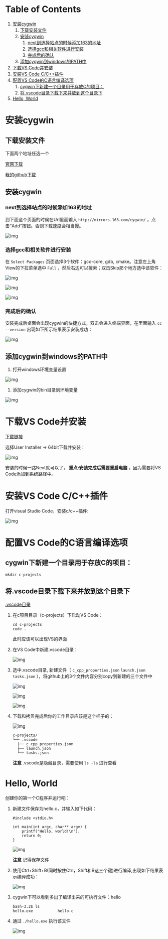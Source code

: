 
# Table of Contents

1.  [安装cygwin](#org798d53c)
    1.  [下载安装文件](#org16ec86e)
    2.  [安装cygwin](#org798cc87)
        1.  [next到选择站点的时候添加163的地址](#orged5419c)
        2.  [选择gcc和相关软件进行安装](#orgdca9ac2)
        3.  [完成后的确认](#orgdd0fe3a)
    3.  [添加cygwin到windows的PATH中](#orgea6d5fa)
2.  [下载VS Code并安装](#org8161cfc)
3.  [安装VS Code C/C++插件](#orga552ad8)
4.  [配置VS Code的C语言编译选项](#orgd3701fe)
    1.  [cygwin下新建一个目录用于存放C的项目：](#org0d11328)
    2.  [将.vscode目录下载下来并放到这个目录下](#org019c334)
5.  [Hello, World](#org28820c5)


<a id="org798d53c"></a>

# 安装cygwin


<a id="org16ec86e"></a>

## 下载安装文件

下面两个地址任选一个

[官网下载](https://cygwin.com/setup-x86_64.exe)

[我的github下载](https://github.com/linc5403/c/blob/master/ide/win/setup-x86_64.exe)


<a id="org798cc87"></a>

## 安装cygwin


<a id="orged5419c"></a>

### next到选择站点的时候添加163的地址

到下面这个页面的时候在Url里面输入 `http://mirrors.163.com/cygwin/` ，点击“Add”按钮。否则下载速度会相当慢。

![img](./img/cygwin-add-163.png)


<a id="orgdca9ac2"></a>

### 选择gcc和相关软件进行安装

在 `Select Packages` 页面选择3个软件：gcc-core, gdb, cmake。注意左上角View的下拉菜单选中 `Full` ，然后右边可以搜索；双击Skip那个地方选中该软件：

![img](./img/cygwin-select-gcc-full.png)

![img](./img/cygwin-select-gdb-full.png)

![img](./img/cygwin-select-make-full.png)


<a id="orgdd0fe3a"></a>

### 完成后的确认

安装完成后桌面会出现cygwin的快捷方式，双击会进入终端界面，在里面输入 `cc --version` 出现如下所示结果表示安装成功：

![img](./img/start-gcc.png)


<a id="orgea6d5fa"></a>

## 添加cygwin到windows的PATH中

1.  打开windows环境变量设置

![img](./img/path-config-1.png)

1.  添加cygwin的bin目录到环境变量

![img](./img/path-config-2.png)


<a id="org8161cfc"></a>

# 下载VS Code并安装

[下载链接](https://code.visualstudio.com/download)

选择User Installer -> 64bit下载并安装：

![img](./img/download-win-64-user.png)

安装的时候一路Next就可以了， **重点:安装完成后需要重启电脑** ，因为需要将VS Code添加到系统路径中。


<a id="orga552ad8"></a>

# 安装VS Code C/C++插件

打开visual Studio Code，安装c/c++插件:

![img](./img/vs-install-plugin.png)


<a id="orgd3701fe"></a>

# 配置VS Code的C语言编译选项


<a id="org0d11328"></a>

## cygwin下新建一个目录用于存放C的项目：

    mkdir c-projects


<a id="org019c334"></a>

## 将.vscode目录下载下来并放到这个目录下

[.vscode目录](https://github.com/linc5403/c/tree/master/ide/win/.vscode)

1.  在c项目目录（c-projects）下启动VS Code：
    
        cd c-projects
        code .
    
    此时应该可以出现VS的界面

2.  在VS Code中新建.vscode目录：
    
    ![img](./img/create-dir.png)

3.  选中.vscode目录, 新建文件（ `c_cpp_properties.json` `launch.json` `tasks.json` ），将github上的3个文件内容分别copy到新建的三个文件中
    
    ![img](./img/create-file-1.png)
    
    ![img](./img/create-file-2.png)
    
    ![img](./img/create-file-3.png)

4.  下载和拷贝完成后你的工作目录应该是这个样子的：
    
    ![img](./img/create-file-4.png)
    
        c-projects/
        └── .vscode
          ├── c_cpp_properties.json
          ├── launch.json
          └── tasks.json
    
    **注意** .vscode是隐藏目录，需要使用 `ls -la` 进行查看


<a id="org28820c5"></a>

# Hello, World

创建你的第一个C程序并运行吧：

1.  新建文件保存为hello.c，并输入如下代码：
    
        #include <stdio.h>
        
        int main(int argc, char** argv) {
            printf("Hello, world!\n");
            return 0;
        }
    
    ![img](./img/hello-code.png)
    
    **注意** 记得保存文件

2.  使用Ctrl+Shift+B(同时按住Ctrl，Shift和B这三个键)进行编译,出现如下结果表示编译成功：
    
    ![img](./img/compile.png)

3.  cygwin下可以看到多出了编译出来的可执行文件：hello
    
        bash-3.2$ ls
        hello.exe           hello.c

4.  通过 `./hello.exe` 执行该文件
    
    ![img](./img/result.png)

